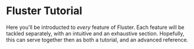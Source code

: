 
# Fluster Tutorial

Here you'll be introducted to *every* feature of Fluster.
Each feature will be tackled separately, with an intuitive
and an exhaustive section. Hopefully, this can serve together
then as both a tutorial, and an advanced reference.
